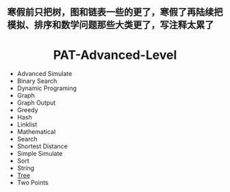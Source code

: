 寒假前只把树，图和链表一些的更了，寒假了再陆续把模拟、排序和数学问题那些大类更了，写注释太累了
---------------------------------------------------------------------------------------
<h1 align = "center">PAT-Advanced-Level</h1>

* Advanced Simulate
* Binary Search
* Dynamic Programing
* Graph
* Graph Output
* Greedy
* Hash
* Linklist
* Mathematical
* Search
* Shortest Distance
* Simple Simulate
* Sort
* String
* [Tree](https://github.com/LT-IssacF/PAT-Advanced-Level/tree/main/Tree)</li>
* Two Points
